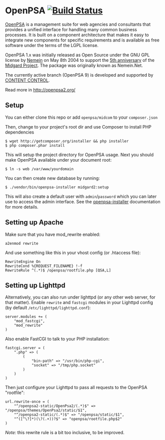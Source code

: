 OpenPSA [![Build Status](https://secure.travis-ci.org/flack/openpsa.svg?branch=master)](https://travis-ci.org/flack/openpsa)
=======

[OpenPSA](http://midgard-project.org/openpsa/) is a management suite for web agencies and consultants that provides a unified interface for handling many common business processes. It is built on a component architecture that makes it easy to integrate new components for specific requirements and is available as free software under the terms of the LGPL license.

OpenPSA 1.x was initially released as Open Source under the GNU GPL license by [Nemein](http://nemein.com/) on May 8th 2004 to support the [5th anniversary](http://www.midgard-project.org/updates/midgard-5th-anniversary.html) of the [Midgard Project](http://www.midgard-project.org/). The package was originally known as Nemein.Net.

The currently active branch (OpenPSA 9) is developed and supported by [CONTENT CONTROL](http://www.contentcontrol-berlin.de/).

Read more in <http://openpsa2.org/>

## Setup

You can either clone this repo or add `openpsa/midcom` to your `composer.json`

Then, change to your project's root dir and use Composer to install PHP dependencies

    $ wget http://getcomposer.org/installer && php installer
    $ php composer.phar install

This will setup the project directory for OpenPSA usage. Next you should make OpenPSA available under your document root:

    $ ln -s web /var/www/yourdomain

You can then create new database by running:

    $ ./vendor/bin/openpsa-installer midgard2:setup

This will also create a default user with `admin`/`password` which you can later use to access the admin interface. See the [openpsa-installer](https://github.com/flack/openpsa-installer) documentation for more details.

## Setting up Apache

Make sure that you have mod_rewrite enabled:

    a2enmod rewrite

And use something like this in your vhost config (or .htaccess file):

    RewriteEngine On
    RewriteCond %{REQUEST_FILENAME} !-f
    RewriteRule ^(.*)$ /openpsa/rootfile.php [QSA,L]
    
## Setting up Lighttpd

Alternatively, you can also run under lighttpd (or any other web server, for that matter). Enable `rewrite` and `fastcgi` modules in your Lighttpd config (by default `/etc/lighttpd/lighttpd.conf`):

    server.modules += (
        "mod_fastcgi",
        "mod_rewrite"
    )

Also enable FastCGI to talk to your PHP installation:

    fastcgi.server = (
        ".php" => (
            (
                "bin-path" => "/usr/bin/php-cgi",
                "socket" => "/tmp/php.socket"
            )
        )
    )

Then just configure your Lighttpd to pass all requests to the OpenPSA "rootfile":

    url.rewrite-once = (
        "^/openpsa2-static/OpenPsa2/(.*)$" => "/openpsa/themes/OpenPsa2/static/$1",
        "^/openpsa2-static/(.*)$" => "/openpsa/static/$1",
        "^([^\?]*)(\?(.+))?$" => "openpsa/rootfile.php$2"
    )

*Note:* this rewrite rule is a bit too inclusive, to be improved.

